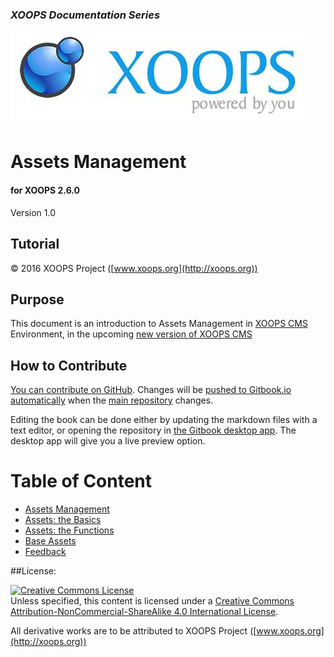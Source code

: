 ### _XOOPS Documentation Series_
![logoXoops.jpg](assets/logoXoops.jpg)

# Assets Management
#### for XOOPS 2.6.0
Version 1.0      
## Tutorial


© 2016 XOOPS Project ([www.xoops.org](http://xoops.org))   

## Purpose

This document is an introduction to Assets Management in [XOOPS CMS](http://xoops.org) Environment, in the upcoming [new version of XOOPS CMS](https://github.com/XOOPS/XoopsCore)


## How to Contribute

[You can contribute on GitHub](https://github.com/XoopsDocs/assetics). Changes will be [pushed to Gitbook.io automatically](https://www.gitbook.com/book/xoops/assetics/activity) when the [main repository](https://github.com/XoopsDocs/assetics) changes.

Editing the book can be done either by updating the markdown files with a text editor, or opening the repository in [the Gitbook desktop app](https://github.com/GitbookIO/editor/blob/master/README.md). The desktop app will give you a live preview option.


# Table of Content

* [Assets Management](book/1install.md)
* [Assets: the Basics](book/2administration.md)
* [Assets: the Functions](book/3preferences.md)
* [Base Assets](book/4operations.md)
* [Feedback](book/5userside.md) 

##License:

<a rel="license" href="http://creativecommons.org/licenses/by-nc-sa/4.0/"><img alt="Creative Commons License" style="border-width:0" src="https://i.creativecommons.org/l/by-nc-sa/4.0/88x31.png" /></a><br />Unless specified, this content is licensed under a <a rel="license" href="http://creativecommons.org/licenses/by-nc-sa/4.0/">Creative Commons Attribution-NonCommercial-ShareAlike 4.0 International License</a>.

All derivative works are to be attributed to XOOPS Project ([www.xoops.org](http://xoops.org))
